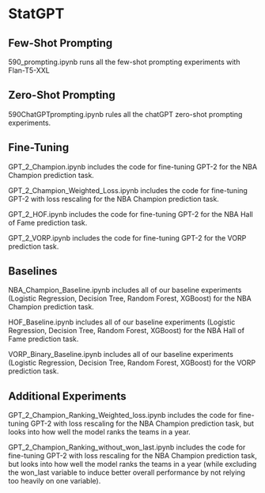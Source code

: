 # StatGPT

## Few-Shot Prompting

590_prompting.ipynb runs all the few-shot prompting experiments with Flan-T5-XXL

## Zero-Shot Prompting

590ChatGPTprompting.ipynb rules all the chatGPT zero-shot prompting experiments.

## Fine-Tuning

GPT_2_Champion.ipynb includes the code for fine-tuning GPT-2 for the NBA Champion prediction task.

GPT_2_Champion_Weighted_Loss.ipynb includes the code for fine-tuning GPT-2 with loss rescaling for the NBA Champion prediction task.

GPT_2_HOF.ipynb includes the code for fine-tuning GPT-2 for the NBA Hall of Fame prediction task.

GPT_2_VORP.ipynb includes the code for fine-tuning GPT-2 for the VORP prediction task.

## Baselines

NBA_Champion_Baseline.ipynb includes all of our baseline experiments (Logistic Regression, Decision Tree, Random Forest, XGBoost) for the NBA Champion prediction task.

HOF_Baseline.ipynb includes all of our baseline experiments (Logistic Regression, Decision Tree, Random Forest, XGBoost) for the NBA Hall of Fame prediction task.

VORP_Binary_Baseline.ipynb includes all of our baseline experiments (Logistic Regression, Decision Tree, Random Forest, XGBoost) for the VORP prediction task.

## Additional Experiments

GPT_2_Champion_Ranking_Weighted_loss.ipynb includes the code for fine-tuning GPT-2 with loss rescaling for the NBA Champion prediction task, but looks into how well the model ranks the teams in a year. 

GPT_2_Champion_Ranking_without_won_last.ipynb includes the code for fine-tuning GPT-2 with loss rescaling for the NBA Champion prediction task, but looks into how well the model ranks the teams in a year (while excluding the won_last variable to induce better overall performance by not relying too heavily on one variable). 
